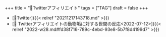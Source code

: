 +++
title = "🔖Twitterアフィリエイト"
tags = ["TAG"]
draft = false
+++

-   [🔖Twitter]({{< relref "20211217143718.md" >}})
-   [💭 Twitterアフィリエイトの動物垢に対する世間の反応<2022-07-12>]({{< relref "2022-w28.md#fd38f716-789c-4ebd-93e8-5b7f8d4199d7" >}})
